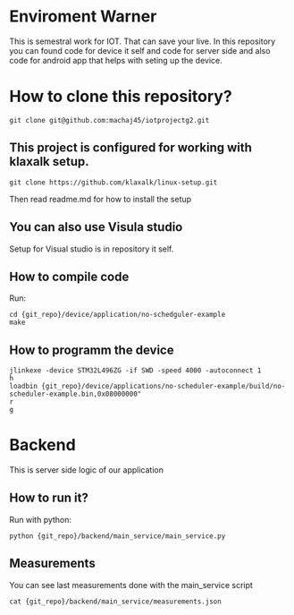 # Enviroment Warner
This is semestral work for IOT. That can save your live. In this repository you can found code for device it self and code for server side and also code for android app that helps with seting up the device.


# How to clone this repository?

```
git clone git@github.com:machaj45/iotprojectg2.git
```

## This project is configured for working with klaxalk setup.

```
git clone https://github.com/klaxalk/linux-setup.git
```
Then read readme.md for how to install the setup

## You can also use Visula studio
Setup for Visual studio is in repository it self.

## How to compile code 
Run:
```
cd {git_repo}/device/application/no-schedguler-example
make
```
## How to programm the device
```
jlinkexe -device STM32L496ZG -if SWD -speed 4000 -autoconnect 1
h
loadbin {git_repo}/device/applications/no-scheduler-example/build/no-scheduler-example.bin,0x08000000" 
r 
g 
```
# Backend
This is server side logic of our application

## How to run it?

Run with python:
```
python {git_repo}/backend/main_service/main_service.py
```

## Measurements

You can see last measurements done with the main_service script
```
cat {git_repo}/backend/main_service/measurements.json
```
